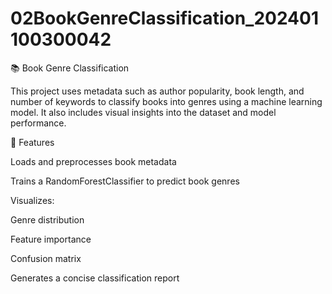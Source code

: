 # 02BookGenreClassification_202401100300042
📚 Book Genre Classification

This project uses metadata such as author popularity, book length, and number of keywords to classify books into genres using a machine learning model. It also includes visual insights into the dataset and model performance.

🔧 Features

Loads and preprocesses book metadata

Trains a RandomForestClassifier to predict book genres

Visualizes:

Genre distribution

Feature importance

Confusion matrix

Generates a concise classification report
